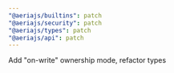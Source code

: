 ```yaml
---
"@aeriajs/builtins": patch
"@aeriajs/security": patch
"@aeriajs/types": patch
"@aeriajs/api": patch
---
```


Add "on-write" ownership mode, refactor types
